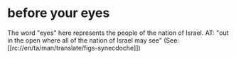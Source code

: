 # before your eyes

The word "eyes" here represents the people of the nation of Israel. AT: "out in the open where all of the nation of Israel may see" (See: [[rc://en/ta/man/translate/figs-synecdoche]])

